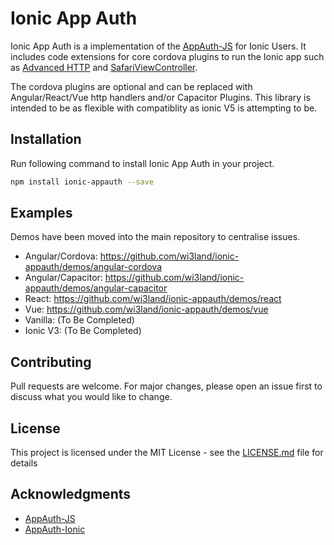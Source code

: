 # Ionic App Auth
Ionic App Auth is a implementation of the [AppAuth-JS](https://github.com/openid/AppAuth-JS) for Ionic Users.
It includes code extensions for core cordova plugins to run the Ionic app such as [Advanced HTTP](https://github.com/silkimen/cordova-plugin-advanced-http) and [SafariViewController](https://github.com/EddyVerbruggen/cordova-plugin-safariviewcontroller).

The cordova plugins are optional and can be replaced with Angular/React/Vue http handlers and/or Capacitor Plugins.
This library is intended to be as flexible with compatiblity as ionic V5 is attempting to be.

## Installation
Run following command to install Ionic App Auth in your project.

```bash
npm install ionic-appauth --save
```

## Examples
Demos have been moved into the main repository to centralise issues.
- Angular/Cordova: https://github.com/wi3land/ionic-appauth/demos/angular-cordova<br />
- Angular/Capacitor: https://github.com/wi3land/ionic-appauth/demos/angular-capacitor<br />
- React: https://github.com/wi3land/ionic-appauth/demos/react<br />
- Vue: https://github.com/wi3land/ionic-appauth/demos/vue<br />
- Vanilla: (To Be Completed)
- Ionic V3: (To Be Completed)

## Contributing
Pull requests are welcome. For major changes, please open an issue first to discuss what you would like to change.

## License

This project is licensed under the MIT License - see the [LICENSE.md](LICENSE.md) file for details

## Acknowledgments

* [AppAuth-JS](https://github.com/openid/AppAuth-JS)
* [AppAuth-Ionic](https://github.com/Belicosus/AppAuth-Ionic)
